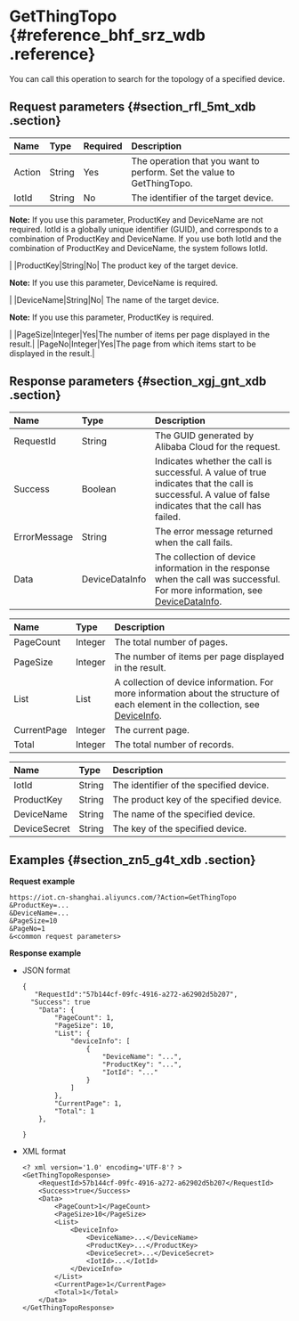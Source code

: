 # GetThingTopo {#reference_bhf_srz_wdb .reference}

You can call this operation to search for the topology of a specified device.

## Request parameters {#section_rfl_5mt_xdb .section}

|Name|Type|Required|Description|
|:---|:---|:-------|:----------|
|Action|String|Yes|The operation that you want to perform. Set the value to GetThingTopo.|
|IotId|String|No| The identifier of the target device.

 **Note:** If you use this parameter, ProductKey and DeviceName are not required. IotId is a globally unique identifier \(GUID\), and corresponds to a combination of ProductKey and DeviceName. If you use both IotId and the combination of ProductKey and DeviceName, the system follows IotId.

 |
|ProductKey|String|No| The product key of the target device.

 **Note:** If you use this parameter, DeviceName is required.

 |
|DeviceName|String|No| The name of the target device.

 **Note:** If you use this parameter, ProductKey is required.

 |
|PageSize|Integer|Yes|The number of items per page displayed in the result.|
|PageNo|Integer|Yes|The page from which items start to be displayed in the result.|

## Response parameters {#section_xgj_gnt_xdb .section}

|Name|Type|Description|
|:---|:---|:----------|
|RequestId|String|The GUID generated by Alibaba Cloud for the request.|
|Success|Boolean|Indicates whether the call is successful. A value of true indicates that the call is successful. A value of false indicates that the call has failed.|
|ErrorMessage|String|The error message returned when the call fails.|
|Data|DeviceDataInfo|The collection of device information in the response when the call was successful. For more information, see [DeviceDataInfo](#table_av3_mnt_xdb).|

|Name|Type|Description|
|:---|:---|:----------|
|PageCount|Integer|The total number of pages.|
|PageSize|Integer|The number of items per page displayed in the result.|
|List|List|A collection of device information. For more information about the structure of each element in the collection, see [DeviceInfo](#table_s3w_5nt_xdb).|
|CurrentPage|Integer|The current page.|
|Total|Integer|The total number of records.|

|Name|Type|Description|
|:---|:---|:----------|
|IotId|String|The identifier of the specified device.|
|ProductKey|String|The product key of the specified device.|
|DeviceName|String|The name of the specified device.|
|DeviceSecret|String|The key of the specified device.|

## Examples {#section_zn5_g4t_xdb .section}

**Request example**

```
https://iot.cn-shanghai.aliyuncs.com/?Action=GetThingTopo
&ProductKey=...
&DeviceName=...
&PageSize=10
&PageNo=1
&<common request parameters>
```

**Response example**

-   JSON format

    ```
    {
       "RequestId":"57b144cf-09fc-4916-a272-a62902d5b207",
      "Success": true
        "Data": {
            "PageCount": 1,
            "PageSize": 10,
            "List": {
                "deviceInfo": [
                    {
                        "DeviceName": "...",
                        "ProductKey": "...",
                        "IotId": "..."
                    }
                ]
            },
            "CurrentPage": 1,
            "Total": 1
        },
        
    }
    ```

-   XML format

    ```
    <? xml version='1.0' encoding='UTF-8'? >
    <GetThingTopoResponse>
        <RequestId>57b144cf-09fc-4916-a272-a62902d5b207</RequestId>
        <Success>true</Success>
        <Data>
            <PageCount>1</PageCount>
            <PageSize>10</PageSize>
            <List>
                <DeviceInfo>
                    <DeviceName>...</DeviceName>
                    <ProductKey>...</ProductKey>
                    <DeviceSecret>...</DeviceSecret>
                    <IotId>...</IotId>
                </DeviceInfo>
            </List>
            <CurrentPage>1</CurrentPage>
            <Total>1</Total>
        </Data>
    </GetThingTopoResponse>
    ```


